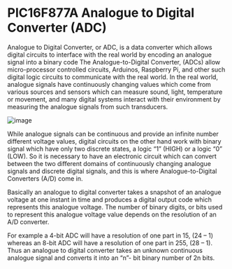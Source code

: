 # PIC16F877A Analogue to Digital Converter (ADC)

Analogue to Digital Converter, or ADC, is a data converter which allows digital circuits to interface with the real world by encoding an analogue signal into a binary code
The Analogue-to-Digital Converter, (ADCs) allow micro-processor controlled circuits, Arduinos, Raspberry Pi, and other such digital logic circuits to communicate with the real world.
 In the real world, analogue signals have continuously changing values which come from various sources and sensors which can measure sound, light, temperature or movement, and many digital systems interact with their environment by measuring the analogue signals from such transducers.
 
![image](https://user-images.githubusercontent.com/109785046/215242366-e5c9b39f-4d25-40ac-be46-f1eb8e61f474.png)

While analogue signals can be continuous and provide an infinite number different voltage values, digital circuits on the other hand work with binary signal which have only two discrete states, a logic “1” (HIGH) or a logic “0” (LOW). So it is necessary to have an electronic circuit which can convert between the two different domains of continuously changing analogue signals and discrete digital signals, and this is where Analogue-to-Digital Converters (A/D) come in.

Basically an analogue to digital converter takes a snapshot of an analogue voltage at one instant in time and produces a digital output code which represents this analogue voltage. The number of binary digits, or bits used to represent this analogue voltage value depends on the resolution of an A/D converter.

For example a 4-bit ADC will have a resolution of one part in 15, (24 – 1) whereas an 8-bit ADC will have a resolution of one part in 255, (28 – 1). Thus an analogue to digital converter takes an unknown continuous analogue signal and converts it into an “n”- bit binary number of 2n bits.


